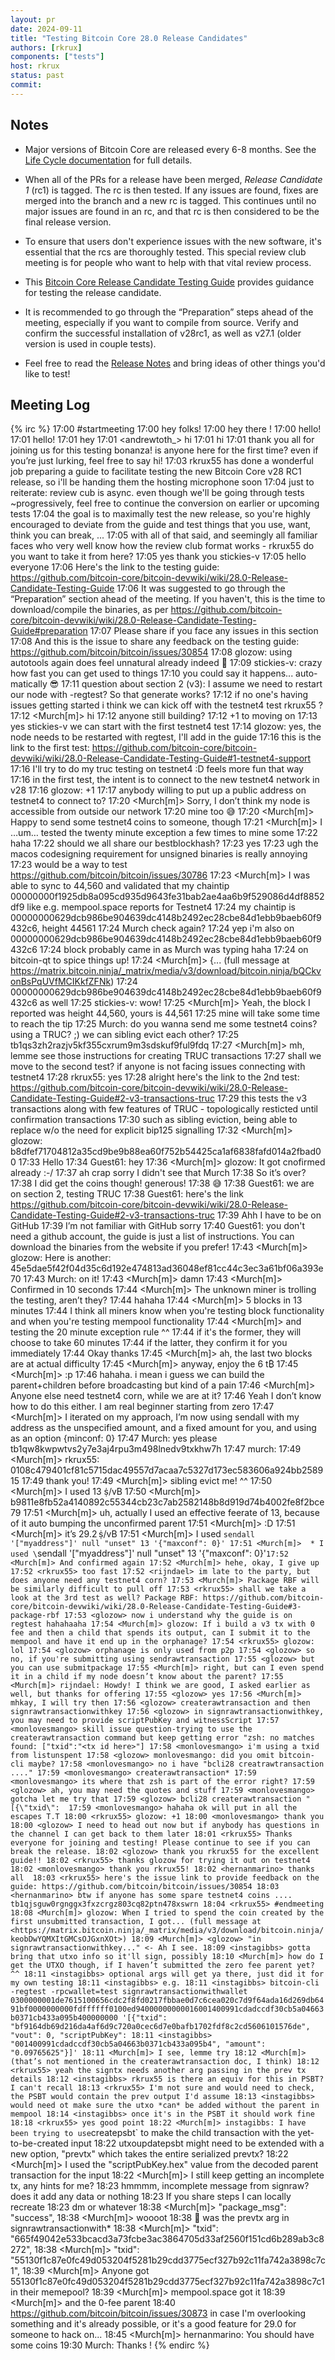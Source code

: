 ```yaml
---
layout: pr
date: 2024-09-11
title: "Testing Bitcoin Core 28.0 Release Candidates"
authors: [rkrux]
components: ["tests"]
host: rkrux
status: past
commit:
---
```


## Notes

- Major versions of Bitcoin Core are released every 6-8 months. See the [Life
  Cycle documentation](https://bitcoincore.org/en/lifecycle/) for full details.

- When all of the PRs for a release have been merged, _Release Candidate 1_
  (rc1) is tagged. The rc is then tested. If any issues are found, fixes are
  merged into the branch and a new rc is tagged. This continues until no major
  issues are found in an rc, and that rc is then considered to be the final
  release version.

- To ensure that users don't experience issues with the new software, it's
  essential that the rcs are thoroughly tested. This special review club
  meeting is for people who want to help with that vital review process.

- This [Bitcoin Core Release Candidate Testing Guide](https://github.com/bitcoin-core/bitcoin-devwiki/wiki/28.0-Release-Candidate-Testing-Guide) provides guidance for testing the release candidate.

- It is recommended to go through the “Preparation” steps ahead of the meeting, especially if you want to compile from
  source. Verify and confirm the successful installation of v28rc1, as well as v27.1 (older version is used in couple tests).

- Feel free to read the [Release Notes](https://github.com/bitcoin-core/bitcoin-devwiki/wiki/28.0-Release-Notes-Draft)
  and bring ideas of other things you'd like to test!

## Meeting Log

{% irc %}
17:00 <stickies-v> #startmeeting
17:00 <stickies-v> hey folks!
17:00 <hernanmarino> hey there !
17:00 <monlovesmango> hello!
17:01 <alfonsoromanz> hello!
17:01 <rkrux55> hey
17:01 <andrewtoth_> hi
17:01 <glozow> hi
17:01 <stickies-v> thank you all for joining us for this testing bonanza! is anyone here for the first time? even if you’re just lurking, feel free to say hi!
17:03 <stickies-v> rkrux55 has done a wonderful job preparing a guide to facilitate testing the new Bitcoin Core v28 RC1 release, so i'll be handing them the hosting microphone soon
17:04 <stickies-v> just to reiterate: review cub is async. even though we'll be going through tests ~progressively, feel free to continue the conversion on earlier or upcoming tests
17:04 <stickies-v> the goal is to maximally test the new release, so you're highly encouraged to deviate from the guide and test things that you use, want, think you can break, ...
17:05 <stickies-v> with all of that said, and seemingly all familiar faces who very well know how the review club format works - rkrux55 do you want to take it from here?
17:05 <rkrux55> yes thank you stickies-v
17:05 <rkrux55> hello everyone
17:06 <rkrux55> Here's the link to the testing guide: https://github.com/bitcoin-core/bitcoin-devwiki/wiki/28.0-Release-Candidate-Testing-Guide
17:06 <rkrux55> It was suggested to go through the “Preparation” section ahead of the meeting. If you haven't, this is the time to download/compile the binaries, as per https://github.com/bitcoin-core/bitcoin-devwiki/wiki/28.0-Release-Candidate-Testing-Guide#preparation
17:07 <rkrux55> Please share if you face any issues in this section
17:08 <rkrux55> And this is the issue to share any feedback on the testing guide: https://github.com/bitcoin/bitcoin/issues/30854
17:08 <stickies-v> glozow: using autotools again does feel unnatural already indeed 🙈
17:09 <glozow> stickies-v: crazy how fast you can get used to things
17:10 <sipa> you could say it happens... auto-matically 😎
17:11 <glozow> question about section 2 (v3): I assume we need to restart our node with -regtest? So that generate works?
17:12 <stickies-v> if no one's having issues getting started i think we can kick off with the testnet4 test rkrux55 ?
17:12 <Murch[m]> hi
17:12 <glozow> anyone still building?
17:12 <glozow> +1 to moving on
17:13 <rkrux55> yes stickies-v we can start with the first testnet4 test
17:14 <rkrux55> glozow: yes, the node needs to be restarted with regtest, I'll add in the guide
17:16 <rkrux55> this is the link to the first test: https://github.com/bitcoin-core/bitcoin-devwiki/wiki/28.0-Release-Candidate-Testing-Guide#1-testnet4-support
17:16 <glozow> I'll try to do my truc testing on testnet4 :D feels more fun that way
17:16 <rkrux55> in the first test, the intent is to connect to the new testnet4 network in v28
17:16 <rkrux55> glozow: +1
17:17 <glozow> anybody willing to put up a public address on testnet4 to connect to?
17:20 <Murch[m]> Sorry, I don’t think my node is accessible from outside our network
17:20 <glozow> mine too 😅 
17:20 <Murch[m]> Happy to send some testnet4 coins to someone, though
17:21 <Murch[m]> I …um… tested the twenty minute exception a few times to mine some
17:22 <glozow> haha
17:22 <glozow> should we all share our bestblockhash?
17:23 <rkrux55> yes
17:23 <stickies-v> ugh the macos codesigning requirement for unsigned binaries is really annoying
17:23 <glozow> would be a way to test https://github.com/bitcoin/bitcoin/issues/30786
17:23 <Murch[m]> I was able to sync to 44,560 and validated that my chaintip 00000000f1925db8a095cd935d9643fe31bab2ae4aa6b9f529086d4df8852df9 like e.g. mempool.space reports for Testnet4 
17:24 <glozow> my chaintip is 00000000629dcb986be904639dc4148b2492ec28cbe84d1ebb9baeb60f9432c6, height 44561
17:24 <glozow> Murch check again?
17:24 <stickies-v> yep i'm also on 00000000629dcb986be904639dc4148b2492ec28cbe84d1ebb9baeb60f9432c6
17:24 <glozow> block probably came in as Murch was typing haha
17:24 <stickies-v> on bitcoin-qt to spice things up!
17:24 <Murch[m]>   {... (full message at <https://matrix.bitcoin.ninja/_matrix/media/v3/download/bitcoin.ninja/bQCkvonBsPqUVfMCIKkfZFNk>)
17:24 <hernanmarino> 00000000629dcb986be904639dc4148b2492ec28cbe84d1ebb9baeb60f9432c6 as well
17:25 <glozow> stickies-v: wow!
17:25 <Murch[m]> Yeah, the block I reported was height 44,560, yours is 44,561
17:25 <rkrux55> mine will take some time to reach the tip
17:25 <glozow> Murch: do you wanna send me some testnet4 coins? using a TRUC? ;) we can sibling evict each other?
17:25 <glozow> tb1qs3zh2razjv5kf355cxrum9m3sdskuf9ful9fdq
17:27 <Murch[m]> mh, lemme see those instructions for creating TRUC transactions
17:27 <rkrux55> shall we move to the second test? if anyone is not facing issues connecting with testnet4
17:28 <glozow> rkrux55: yes
17:28 <rkrux55> alright here's the link to the 2nd test: https://github.com/bitcoin-core/bitcoin-devwiki/wiki/28.0-Release-Candidate-Testing-Guide#2-v3-transactions-truc
17:29 <rkrux55> this tests the v3 transactions along with few features of TRUC - topologically resticted until confirmation transactions
17:30 <rkrux55> such as sibling eviction, being able to replace w/o the need for explicit bip125 signalling
17:32 <Murch[m]> glozow: b8dfef71704812a35cd9be9b88ea60f752b54425ca1af6838fafd014a2fbad00
17:33 <Guest61> Hello
17:34 <rkrux55> Guest61: hey
17:36 <Murch[m]> glozow: It got cnofirmed already :-/
17:37 <glozow> ah crap sorry I didn't see that Murch
17:38 <Guest61> So it’s over?
17:38 <glozow> I did get the coins though! generous!
17:38 <Guest61> 😅
17:38 <glozow> Guest61: we are on section 2, testing TRUC
17:38 <rkrux55> Guest61: here's the link https://github.com/bitcoin-core/bitcoin-devwiki/wiki/28.0-Release-Candidate-Testing-Guide#2-v3-transactions-truc
17:39 <Guest61> Ahh I have to be on GitHub
17:39 <Guest61> I’m not familiar with GitHub sorry
17:40 <glozow> Guest61: you don't need a github account, the guide is just a list of instructions. You can download the binaries from the website if you prefer!
17:43 <Murch[m]>  glozow: Here is another: 45e5dae5f42f04d35c6d192e474813ad36048ef81cc44c3ec3a61bf06a393e70
17:43 <glozow> Murch: on it!
17:43 <Murch[m]> damn
17:43 <Murch[m]> Confirmed in 10 seconds
17:44 <Murch[m]> The unknown miner is trolling the testing, aren’t they?
17:44 <monlovesmango> hahaha
17:44 <Murch[m]> 5 blocks in 13 minutes
17:44 <glozow> I think all miners know when you're testing block functionality and when you're testing mempool functionality
17:44 <Murch[m]> and testing the 20 minute exception rule ^^
17:44 <glozow> if it's the former, they will choose to take 60 minutes
17:44 <glozow> if the latter, they confirm it for you immediately
17:44 <Guest61> Okay thanks
17:45 <Murch[m]> ah, the last two blocks are at actual difficulty
17:45 <Murch[m]> anyway, enjoy the 6 t₿
17:45 <Murch[m]> :p
17:46 <glozow> hahaha. i mean i guess we can build the parent+children before broadcasting but kind of a pain
17:46 <Murch[m]> Anyone else need testnet4 corn, while we are at it?
17:46 <Guest61> Yeah I don’t know how to do this either. I am real beginner starting from zero
17:47 <Murch[m]> I iterated on my approach, I’m now using sendall with my address as the unspecified amount, and a fixed amount for you, and using as an option {minconf: 0}
17:47 <rkrux55> Murch: yes please tb1qw8kwpwtvs2y7e3aj4rpu3m498lnedv9txkhw7h
17:47 <rkrux55> murch:
17:49 <Murch[m]> rkrux55: 0108c479401cf81c5715dac49557d7acaa7c5327d173ec583606a924bb258915
17:49 <rkrux55> thank you!
17:49 <Murch[m]> sibling evict me! ^^
17:50 <Murch[m]> I used 13 ṩ/vB
17:50 <Murch[m]> b9811e8fb52a4140892c55344cb23c7ab2582148b8d919d74b4002fe8f2bce79
17:51 <Murch[m]> uh, actually I used an effective feerate of 13, because of it auto bumping the unconfirmed parent
17:51 <Murch[m]> :D
17:51 <Murch[m]> it’s 29.2 ṩ/vB
17:51 <Murch[m]> I used `sendall '["myaddress"]' null "unset" 13 '{"maxconf": 0}'
17:51 <Murch[m]>  * I used \`sendall '\["myaddress"\]' null "unset" 13 '{"maxconf": 0}'`
17:52 <Murch[m]> And confirmed again
17:52 <Murch[m]> hehe, okay, I give up
17:52 <rkrux55> too fast
17:52 <rijndael> im late to the party, but does anyone need any testnet4 corn?
17:53 <Murch[m]> Package RBF will be similarly difficult to pull off
17:53 <rkrux55> shall we take a look at the 3rd test as well? Package RBF: https://github.com/bitcoin-core/bitcoin-devwiki/wiki/28.0-Release-Candidate-Testing-Guide#3-package-rbf
17:53 <glozow> now i understand why the guide is on regtest hahahaaha
17:54 <Murch[m]> glozow: If i build a v3 tx with 0 fee and then a child that spends its output, can I submit it to the mempool and have it end up in the orphanage?
17:54 <rkrux55> glozow: lol
17:54 <glozow> orphanage is only used from p2p
17:54 <glozow> so no, if you're submitting using sendrawtransaction
17:55 <glozow> but you can use submitpackage
17:55 <Murch[m]> right, but can I even spend it in a child if my node doesn’t know about the parent?
17:55 <Murch[m]> rijndael: Howdy! I think we are good, I asked earlier as well, but thanks for offering
17:55 <glozow> yes
17:56 <Murch[m]> mhkay, I will try then
17:56 <glozow> createrawtransaction and then signrawtransactionwithkey
17:56 <glozow> in signrawtransactionwithkey, you may need to provide scriptPubKey and witnessScript
17:57 <monlovesmango> skill issue question-trying to use the createrawtransaction command but keep getting error "zsh: no matches found: ["txid":"<tx id here>"]
17:58 <monlovesmango> i'm using a txid from listunspent
17:58 <glozow> monlovesmango: did you omit bitcoin-cli maybe?
17:58 <monlovesmango> no i have "bcli28 creatrawtransaction ...."
17:59 <monlovesmango> createrawtransaction*
17:59 <monlovesmango> its where that zsh is part of the error right?
17:59 <glozow> ah, you may need the quotes and stuff
17:59 <monlovesmango> gotcha let me try that
17:59 <glozow> bcli28 createrawtransaction "[{\"txid\": 
17:59 <monlovesmango> hahaha ok will put in all the escapes T.T
18:00 <rkrux55> glozow: +1
18:00 <monlovesmango> thank you
18:00 <glozow> I need to head out now but if anybody has questions in the channel I can get back to them later
18:01 <rkrux55> Thanks everyone for joining and testing! Please continue to see if you can break the release.
18:02 <glozow> thank you rkrux55 for the excellent guide!!
18:02 <rkrux55> thanks glozow for trying it out on testnet4
18:02 <monlovesmango> thank you rkrux55!
18:02 <hernanmarino> thanks all 
18:03 <rkrux55> here's the issue link to provide feedback on the guide: https://github.com/bitcoin/bitcoin/issues/30854
18:03 <hernanmarino> btw if anyone has some spare testnet4 coins ....  tb1qjsguw0rgnggx3fxzcrgz803cq82ptn478xswrn
18:04 <rkrux55> #endmeeting
18:08 <Murch[m]> glozow: When I tried to spend the coin created by the first unsubmitted transaction, I got... (full message at <https://matrix.bitcoin.ninja/_matrix/media/v3/download/bitcoin.ninja/keobDwYQMXItGMCsOJGxnXOt>)
18:09 <Murch[m]> <glozow> "in signrawtransactionwithkey..." <- Ah I see.
18:09 <instagibbs> gotta bring that utxo info so it'll sign, possibly
18:10 <Murch[m]> how do I get the UTXO though, if I haven’t submitted the zero fee parent yet? ^^
18:11 <instagibbs> optional args will get ya there, just did it for my own testing
18:11 <instagibbs> e.g.
18:11 <instagibbs> bitcoin-cli -regtest -rpcwallet=test signrawtransactionwithwallet 0300000001de7615100656cdc2f8fd0217fbbae0d7c6cea020c7d9f64ada16d269db6491bf0000000000fdffffff0100ed94000000000016001400991cdadccdf30cb5a04663b0371cb433a095b400000000 '[{"txid": "bf9164db69d216da4af6d9c720a0cec6d7e0bafb1702fdf8c2cd5606101576de", "vout": 0, "scriptPubKey":
18:11 <instagibbs> "001400991cdadccdf30cb5a04663b0371cb433a095b4", "amount": "0.09765625"}]'
18:11 <Murch[m]> I see, lemme try
18:12 <Murch[m]> (that’s not mentioned in the createrawtransaction doc, I think)
18:12 <rkrux55> yeah the signtx needs another arg passing in the prev tx details
18:12 <instagibbs> rkrux55 is there an equiv for this in PSBT? I can't recall
18:13 <rkrux55> I'm not sure and would need to check, the PSBT would contain the prev output I'd assume
18:13 <instagibbs> would need ot make sure the utxo *can* be added without the parent in mempool
18:14 <instagibbs> once it's in the PSBT it should work fine 
18:18 <rkrux55> yes good point
18:22 <Murch[m]> instagibbs: I have been trying to use `createpsbt` to make the child transaction with the yet-to-be-created input
18:22 <instagibbs> utxoupdatepsbt might need to be extended with a new option, "prevtx" which takes the entire serialized prevtx?
18:22 <Murch[m]> I used the "scriptPubKey.hex" value from the decoded parent transaction for the input
18:22 <Murch[m]> I still keep getting an incomplete tx, any hints for me?
18:23 <instagibbs> hmmmm, incomplete message from signraw? does it add any data or nothing
18:23 <instagibbs> If you share steps I can locally recreate
18:23 <instagibbs> dm or whatever
18:38 <Murch[m]> "package_msg": "success",
18:38 <Murch[m]> woooot
18:38 <instagibbs> 🤝 was the prevtx arg in signrawtransactionwith*
18:38 <Murch[m]>       "txid": "665f49042e533bcacd3a73fcbe3ac3864705d33af2560f151cd6b289ab3c8272",
18:38 <Murch[m]>       "txid": "55130f1c87e0fc49d053204f5281b29cdd3775ecf327b92c11fa742a3898c7c1",
18:39 <Murch[m]> Anyone got 55130f1c87e0fc49d053204f5281b29cdd3775ecf327b92c11fa742a3898c7c1 in their memepool?
18:39 <Murch[m]> mempool.space got it
18:39 <Murch[m]> and the 0-fee parent
18:40 <instagibbs> https://github.com/bitcoin/bitcoin/issues/30873 in case I'm overlooking something and it's already possible, or it's a good feature for 29.0 for someone to hack on...
18:45 <Murch[m]>  hernanmarino: You should have some coins
19:30 <hernanmarino> Murch: Thanks !
{% endirc %}
